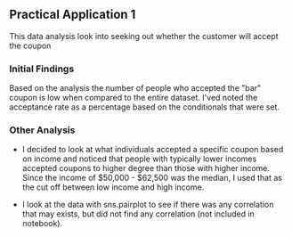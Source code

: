 ## Practical Application 1

This data analysis look into seeking out whether the customer will accept the coupon

### Initial Findings

Based on the analysis the number of people who accepted the "bar" coupon is low when compared
to the entire dataset. I'ved noted the acceptance rate as a percentage based on the conditionals
that were set.

### Other Analysis

* I decided to look at what individuals accepted a specific coupon based on income and noticed that
people with typically lower incomes accepted coupons to higher degree than those with higher income.
Since the income of $50,000 - $62,500 was the median, I used that as the cut off between low income
and high income.

* I look at the data with sns.pairplot to see if there was any correlation that may exists, but did not
find any correlation (not included in notebook).